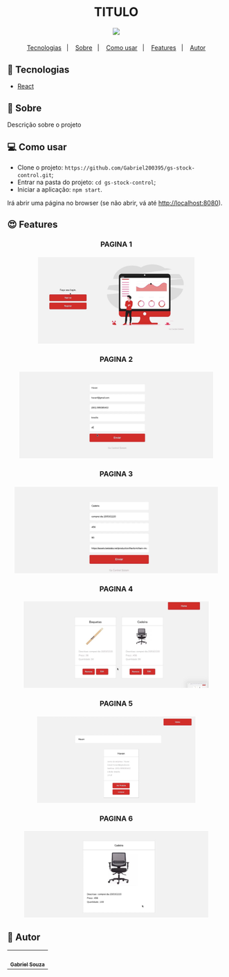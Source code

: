 <h1 align="center">TITULO</h1>
<h4 align="center">
  <img src="./.github/assets/IMAGE OU GIF" /><br>
</h4>

<p align="center">
  <a href="#tecnologias">Tecnologias</a>&nbsp;&nbsp;&nbsp;|&nbsp;&nbsp;&nbsp;
  <a href="#page_facing_up-sobre">Sobre</a>&nbsp;&nbsp;&nbsp;|&nbsp;&nbsp;&nbsp;
  <a href="#-como-usar">Como usar</a>&nbsp;&nbsp;&nbsp;|&nbsp;&nbsp;&nbsp;
  <a href="#features">Features</a>&nbsp;&nbsp;&nbsp;|&nbsp;&nbsp;&nbsp;
  <a href="#pencil-autor">Autor</a>
</p>

## :wrench: Tecnologias

<!--EXEMPLO:-->
- [React](https://pt-br.reactjs.org/)

## :page_facing_up: Sobre

Descrição sobre o projeto

## 💻 Como usar

- Clone o projeto: `https://github.com/Gabriel200395/gs-stock-control.git`;
- Entrar na pasta do projeto: `cd gs-stock-control`;
- Iniciar a aplicação: `npm start`.

Irá abrir uma página no browser (se não abrir, vá até [http://localhost:8080](http://localhost:8080/)).

## :heart_eyes: Features

<h3 align="center">PAGINA 1</h3>
<h4 align="center">
  <img src="./public/IMG/inicio.jpeg"  widht="200" height="200"/><br>
</h4>


<h3 align="center">PAGINA 2</h3>
<h4 align="center">
  <img src="./public/IMG/cadastro.jpeg" widht="200" height="200"/><br>
</h4>



<h3 align="center">PAGINA 3</h3>
<h4 align="center">
  <img src="./public/IMG/cadastroProduto.jpeg" widht="200" height="200"/><br>
</h4>



<h3 align="center">PAGINA 4</h3>
<h4 align="center">
  <img src="./public/IMG/listaProdutos.jpeg" widht="200" height="200"/><br>
</h4>


<h3 align="center">PAGINA 5</h3>
<h4 align="center">
  <img src="./public/IMG/pesquisa.jpeg" widht="200" height="200"/><br>
</h4>



<h3 align="center">PAGINA 6</h3>
<h4 align="center">
  <img src="./public/IMG/verProduto.jpeg" widht="200" height="200"/><br>
</h4>

## :pencil: Autor

<table>
  <tr>
    <td align="center"><a href="https://github.com/Lukazovic"><img src="https://avatars2.githubusercontent.com/u/68435908?s=400&u=9cbee30d93471534b2bd12a6364edd45e618b923&v=4" width="100px;" alt=""/><br /><sub><b>Gabriel Souza</b></sub></a><br /></td>
  <tr>
</table>
